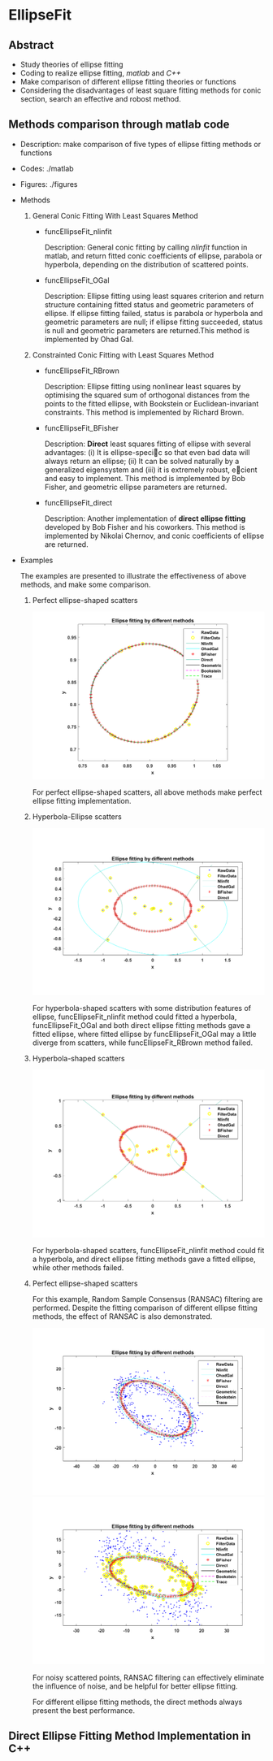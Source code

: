# EllipseFit
## Abstract
- Study theories of ellipse fitting
- Coding to realize ellipse fitting, _matlab_ and _C++_
- Make comparison of different ellipse fitting theories or functions
- Considering the disadvantages of least square fitting methods for conic section,
search an effective and robost method. 

## Methods comparison through matlab code
- Description: make comparison of five types of ellipse fitting methods or functions
- Codes: ./matlab
- Figures: ./figures
- Methods
    1. General Conic Fitting With Least Squares Method
        - funcEllipseFit_nlinfit

            Description: General conic fitting by calling _nlinfit_ function in matlab,
            and return fitted conic coefficients of ellipse, parabola or hyperbola,
            depending on the distribution of scattered points. 

        - funcEllipseFit_OGal
            
            Description: Ellipse fitting using least squares criterion and return
            structure containing fitted status and geometric parameters of ellipse.
            If ellipse fitting failed, status is parabola or hyperbola and geometric
            parameters are null; if ellipse fitting succeeded, status is null and
            geometric parameters are returned.This method is implemented by Ohad Gal.

    2. Constrainted Conic Fitting with Least Squares Method
        - funcEllipseFit_RBrown
            
            Description: Ellipse fitting using nonlinear least squares by
            optimising the squared sum of orthogonal distances from the 
            points to the fitted ellipse, with Bookstein or Euclidean-invariant
            constraints. This method is implemented by Richard Brown.

        - funcEllipseFit_BFisher
            
            Description: **Direct** least squares fitting of ellipse with several 
            advantages: (i) It is ellipse-specic so that even bad data will
            always return an ellipse; (ii) It can be solved naturally by a
            generalized eigensystem and (iii) it is extremely robust, ecient
            and easy to implement. This method is implemented by Bob Fisher,
            and geometric ellipse parameters are returned.

        - funcEllipseFit_direct
            
            Description: Another implementation of **direct ellipse fitting**
            developed by Bob Fisher and his coworkers. This method is 
            implemented by Nikolai Chernov, and conic coefficients of ellipse
            are returned.
- Examples

     The examples are presented to illustrate the effectiveness of above methods,
      and make some comparison.

    1. Perfect ellipse-shaped scatters

        ![](./figures/ellipse_RANSAC.png)
        
        For perfect ellipse-shaped scatters, all above methods make perfect
        ellipse fitting implementation.
    
    2. Hyperbola-Ellipse scatters

        ![](./figures/hyperEllipse_RANSAC.png)

        For hyperbola-shaped scatters with some distribution features of ellipse,
        funcEllipseFit_nlinfit method could fitted a hyperbola, funcEllipseFit_OGal
        and both direct ellipse fitting methods gave a fitted ellipse, where fitted
        ellipse by funcEllipseFit_OGal may a little diverge from scatters, while
        funcEllipseFit_RBrown method failed.

    3. Hyperbola-shaped scatters

        ![](./figures/hyperbola_RANSAC.png)
        
        For hyperbola-shaped scatters, funcEllipseFit_nlinfit method could fit
        a hyperbola, and direct ellipse fitting methods gave a fitted ellipse,
        while other methods failed.
    
    4. Perfect ellipse-shaped scatters
        
        For this example, Random Sample Consensus (RANSAC) filtering are performed.
        Despite the fitting comparison of different ellipse fitting methods, the
        effect of RANSAC is also demonstrated.

        ![](./figures/noisyEllipse.png)
        ![](./figures/noisyEllipse_RANSAC.png)

        For noisy scattered points, RANSAC filtering can effectively eliminate 
        the influence of noise, and be helpful for better ellipse fitting.

        For different ellipse fitting methods, the direct methods always present
        the best performance. 

## Direct Ellipse Fitting Method Implementation in C++